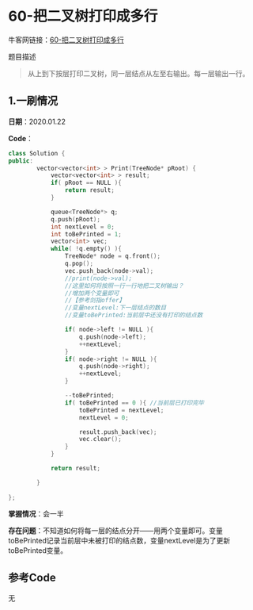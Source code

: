 # 60-把二叉树打印成多行

牛客网链接：[60-把二叉树打印成多行](https://www.nowcoder.com/practice/445c44d982d04483b04a54f298796288?tpId=13&tqId=11213&rp=3&ru=/ta/coding-interviews&qru=/ta/coding-interviews/question-ranking)

题目描述

> 从上到下按层打印二叉树，同一层结点从左至右输出。每一层输出一行。



## 1.一刷情况

**日期**：2020.01.22

**Code**：

```c++
class Solution {
public:
        vector<vector<int> > Print(TreeNode* pRoot) {
            vector<vector<int> > result;
            if( pRoot == NULL ){
                return result;
            }

            queue<TreeNode*> q;
            q.push(pRoot);
            int nextLevel = 0;
            int toBePrinted = 1;
            vector<int> vec;
            while( !q.empty() ){
                TreeNode* node = q.front();
                q.pop();
                vec.push_back(node->val);
                //print(node->val);
                //这里如何将按照一行一行地把二叉树输出？
                //增加两个变量即可
                //【参考剑指offer】
                //变量nextLevel:下一层结点的数目
                //变量toBePrinted:当前层中还没有打印的结点数

                if( node->left != NULL ){
                    q.push(node->left);
                    ++nextLevel;
                }
                if( node->right != NULL ){
                    q.push(node->right);
                    ++nextLevel;
                }

                --toBePrinted;
                if( toBePrinted == 0 ){ //当前层已打印完毕
                    toBePrinted = nextLevel;
                    nextLevel = 0;

                    result.push_back(vec);
                    vec.clear();
                }
            }

            return result;

        }
    
};
```

**掌握情况**：会一半

**存在问题**：不知道如何将每一层的结点分开——用两个变量即可。变量toBePrinted记录当前层中未被打印的结点数，变量nextLevel是为了更新toBePrinted变量。





## 参考Code

无
